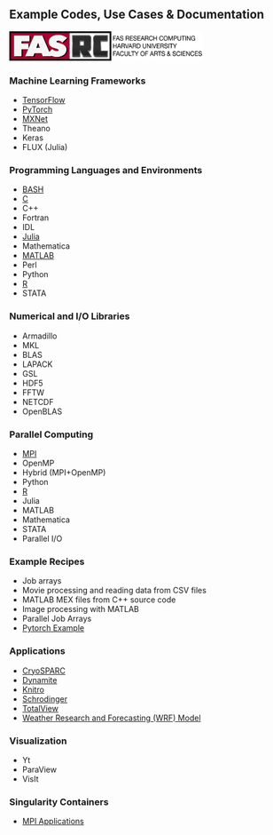 ## Example Codes, Use Cases & Documentation

<img src="Images/rc-logo-text_2017-88.png" alt="PyTorch-logo" width="350"/>


### Machine Learning Frameworks

* [TensorFlow](AI/TensorFlow)
* [PyTorch](AI/PyTorch)
* [MXNet](AI/MXNet)
* Theano
* Keras
* FLUX (Julia)  

### Programming Languages and Environments
    
* [BASH](Languages/BASH)
* [C](Languages/C)  
* C++  
* Fortran  
* IDL  
* [Julia](Languages/Julia)  
* Mathematica  
* [MATLAB](Languages/MATLAB)  
* Perl  
* Python
* [R](Languages/R)  
* STATA

### Numerical and I/O Libraries
   
* Armadillo
* MKL
* BLAS
* LAPACK
* GSL
* HDF5
* FFTW
* NETCDF
* OpenBLAS

### Parallel Computing

* [MPI](Parallel_Computing/MPI)
* OpenMP
* Hybrid (MPI+OpenMP)
* Python
* [R](Parallel_Computing/R)
* Julia
* MATLAB
* Mathematica
* STATA
* Parallel I/O

### Example Recipes

* Job arrays
* Movie processing and reading data from CSV files
* MATLAB MEX files from C++ source code
* Image processing with MATLAB 
* Parallel Job Arrays
* [Pytorch Example](Example_Recipes/pytorch)

### Applications

* [CryoSPARC](Applications/CryoSPARC)
* [Dynamite](Applications/Dynamite)
* [Knitro](Applications/Knitro)
* [Schrodinger](Applications/Schrodinger)
* [TotalView](Applications/TotalView)
* [Weather Research and Forecasting (WRF) Model](Applications/WRF_Model)

### Visualization

* Yt
* ParaView
* VisIt

### Singularity Containers

* [MPI Applications](Singularity_Containers/MPI_Apps)
